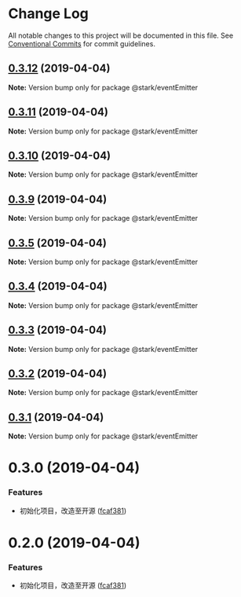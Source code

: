 # Change Log

All notable changes to this project will be documented in this file.
See [Conventional Commits](https://conventionalcommits.org) for commit guidelines.

## [0.3.12](https://github.com/ckdlbc/stark/compare/v0.3.11...v0.3.12) (2019-04-04)

**Note:** Version bump only for package @stark/eventEmitter





## [0.3.11](https://github.com/ckdlbc/stark/compare/v0.3.10...v0.3.11) (2019-04-04)

**Note:** Version bump only for package @stark/eventEmitter





## [0.3.10](https://github.com/ckdlbc/stark/compare/v0.3.9...v0.3.10) (2019-04-04)

**Note:** Version bump only for package @stark/eventEmitter





## [0.3.9](https://github.com/ckdlbc/stark/compare/v0.3.8...v0.3.9) (2019-04-04)

**Note:** Version bump only for package @stark/eventEmitter





## [0.3.5](https://github.com/ckdlbc/stark/compare/v0.3.4...v0.3.5) (2019-04-04)

**Note:** Version bump only for package @stark/eventEmitter





## [0.3.4](https://github.com/ckdlbc/stark/compare/v0.3.3...v0.3.4) (2019-04-04)

**Note:** Version bump only for package @stark/eventEmitter





## [0.3.3](https://github.com/ckdlbc/stark/compare/v0.3.2...v0.3.3) (2019-04-04)

**Note:** Version bump only for package @stark/eventEmitter





## [0.3.2](https://github.com/ckdlbc/stark/compare/v0.3.1...v0.3.2) (2019-04-04)

**Note:** Version bump only for package @stark/eventEmitter





## [0.3.1](https://github.com/ckdlbc/stark/compare/v0.3.0...v0.3.1) (2019-04-04)

**Note:** Version bump only for package @stark/eventEmitter





# 0.3.0 (2019-04-04)


### Features

* 初始化项目，改造至开源 ([fcaf381](https://github.com/ckdlbc/stark/commit/fcaf381))





# 0.2.0 (2019-04-04)


### Features

* 初始化项目，改造至开源 ([fcaf381](https://github.com/ckdlbc/stark/commit/fcaf381))
